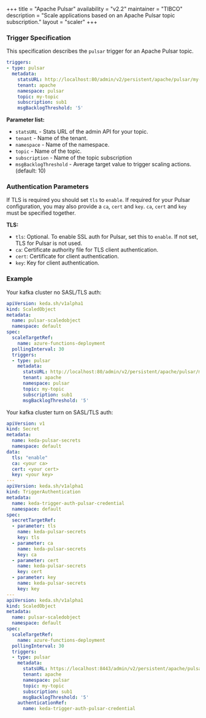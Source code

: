 +++
title = "Apache Pulsar"
availability = "v2.2"
maintainer = "TIBCO"
description = "Scale applications based on an Apache Pulsar topic subscription."
layout = "scaler"
+++

### Trigger Specification

This specification describes the `pulsar` trigger for an Apache Pulsar topic.

```yaml
triggers:
- type: pulsar
  metadata:
    statsURL: http://localhost:80/admin/v2/persistent/apache/pulsar/my-topic/stats
    tenant: apache
    namespace: pulsar
    topic: my-topic
    subscription: sub1
    msgBacklogThreshold: '5'
```

**Parameter list:**

- `statsURL` - Stats URL of the admin API for your topic.
- `tenant` - Name of the tenant.
- `namespace` - Name of the namespace.
- `topic` - Name of the topic.
- `subscription` - Name of the topic subscription
- `msgBacklogThreshold` - Average target value to trigger scaling actions. (default: 10)

### Authentication Parameters

  If TLS is required you should set `tls` to `enable`. If required for your Pulsar configuration, you may also provide a `ca`, `cert` and `key`. `ca`, `cert` and `key` must be specified together.


**TLS:**

- `tls`: Optional. To enable SSL auth for Pulsar, set this to `enable`. If not set, TLS for Pulsar is not used.
- `ca`: Certificate authority file for TLS client authentication. 
- `cert`: Certificate for client authentication.
- `key`: Key for client authentication. 

### Example

Your kafka cluster no SASL/TLS auth:

```yaml
apiVersion: keda.sh/v1alpha1
kind: ScaledObject
metadata:
  name: pulsar-scaledobject
  namespace: default
spec:
  scaleTargetRef:
    name: azure-functions-deployment
  pollingInterval: 30
  triggers:
  - type: pulsar
    metadata:
      statsURL: http://localhost:80/admin/v2/persistent/apache/pulsar/my-topic/stats
      tenant: apache
      namespace: pulsar
      topic: my-topic
      subscription: sub1
      msgBacklogThreshold: '5'
```

Your kafka cluster turn on SASL/TLS auth:

```yaml
apiVersion: v1
kind: Secret
metadata:
  name: keda-pulsar-secrets
  namespace: default
data:
  tls: "enable"
  ca: <your ca>
  cert: <your cert>
  key: <your key>
---
apiVersion: keda.sh/v1alpha1
kind: TriggerAuthentication
metadata:
  name: keda-trigger-auth-pulsar-credential
  namespace: default
spec:
  secretTargetRef:
  - parameter: tls
    name: keda-pulsar-secrets
    key: tls
  - parameter: ca
    name: keda-pulsar-secrets
    key: ca
  - parameter: cert
    name: keda-pulsar-secrets
    key: cert
  - parameter: key
    name: keda-pulsar-secrets
    key: key
---
apiVersion: keda.sh/v1alpha1
kind: ScaledObject
metadata:
  name: pulsar-scaledobject
  namespace: default
spec:
  scaleTargetRef:
    name: azure-functions-deployment
  pollingInterval: 30
  triggers:
  - type: pulsar
    metadata:
      statsURL: https://localhost:8443/admin/v2/persistent/apache/pulsar/my-topic/stats
      tenant: apache
      namespace: pulsar
      topic: my-topic
      subscription: sub1
      msgBacklogThreshold: '5'
    authenticationRef:
      name: keda-trigger-auth-pulsar-credential
```
